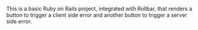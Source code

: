 This is a basic Ruby on Rails project, integrated with Rollbar, that renders a button to trigger a client side error and another button to trigger a server side error.